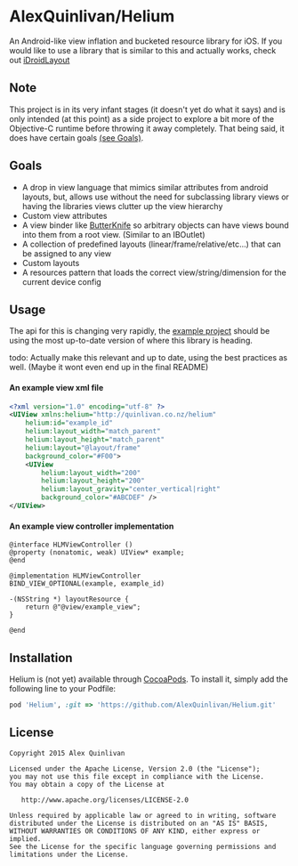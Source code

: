 AlexQuinlivan/Helium
=========================
An Android-like view inflation and bucketed resource library for iOS. 
If you would like to use a library that is similar to this and actually works, check out [iDroidLayout](https://github.com/tomquist/iDroidLayout)


Note
----
This project is in its very infant stages (it doesn't yet do what it says) and is only intended (at this point) as a side project to explore a bit more of the Objective-C runtime before throwing it away completely. That being said, it does have certain goals [(see Goals)](#goals). 


Goals
-----
- A drop in view language that mimics similar attributes from android layouts, but, allows use without the need for subclassing library views or having the libraries views clutter up the view hierarchy
- Custom view attributes
- A view binder like [ButterKnife](https://github.com/JakeWharton/butterknife) so arbitrary objects can have views bound into them from a root view. (Similar to an IBOutlet)
- A collection of predefined layouts (linear/frame/relative/etc...) that can be assigned to any view
- Custom layouts
- A resources pattern that loads the correct view/string/dimension for the current device config


Usage
-----
The api for this is changing very rapidly, the [example project](https://github.com/AlexQuinlivan/Helium/tree/master/Example) should be using the most up-to-date version of where this library is heading.

todo: Actually make this relevant and up to date, using the best practices as well. (Maybe it wont even end up in the final README)

#### An example view xml file
```xml
<?xml version="1.0" encoding="utf-8" ?>
<UIView xmlns:helium="http://quinlivan.co.nz/helium"
    helium:id="example_id"
    helium:layout_width="match_parent"
    helium:layout_height="match_parent"
    helium:layout="@layout/frame"
    background_color="#F00">
    <UIView
        helium:layout_width="200"
        helium:layout_height="200"
        helium:layout_gravity="center_vertical|right"
        background_color="#ABCDEF" />
</UIView>
```

#### An example view controller implementation
```objc
@interface HLMViewController ()
@property (nonatomic, weak) UIView* example;
@end

@implementation HLMViewController
BIND_VIEW_OPTIONAL(example, example_id)

-(NSString *) layoutResource {
    return @"@view/example_view";
}

@end
```


Installation
------------
Helium is (not yet) available through [CocoaPods](http://cocoapods.org). To install
it, simply add the following line to your Podfile:
```ruby
pod 'Helium', :git => 'https://github.com/AlexQuinlivan/Helium.git'
```


License
-------

    Copyright 2015 Alex Quinlivan
    
    Licensed under the Apache License, Version 2.0 (the "License");
    you may not use this file except in compliance with the License.
    You may obtain a copy of the License at

       http://www.apache.org/licenses/LICENSE-2.0

    Unless required by applicable law or agreed to in writing, software
    distributed under the License is distributed on an "AS IS" BASIS,
    WITHOUT WARRANTIES OR CONDITIONS OF ANY KIND, either express or implied.
    See the License for the specific language governing permissions and
    limitations under the License.
    

